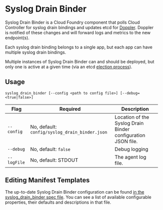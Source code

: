 # Syslog Drain Binder

Syslog Drain Binder is a Cloud Foundry component that polls Cloud Controller for syslog drain bindings and updates etcd for [Doppler](../doppler). Doppler is notified of these changes and will forward logs and metrics to the new endpoint(s).

Each syslog drain binding belongs to a single app, but each app can have multiple syslog drain bindings.

Multiple instances of Syslog Drain Binder can and should be deployed, but only one is active at a given time (via an etcd [election process](elector/elector.go)).

## Usage
```syslog_drain_binder [--config <path to config file>] [--debug=<true|false>]```

| Flag           | Required                              | Description                                     |
|----------------|---------------------------------------|-------------------------------------------------|
| ```--config``` | No, default: ```config/syslog_drain_binder.json``` | Location of the Syslog Drain Binder configuration JSON file. |
| ```--debug```  | No, default: ```false```              | Debug logging                                   |
| ```--logFile```| No, default: STDOUT                   | The agent log file.                             |

## Editing Manifest Templates
The up-to-date Syslog Drain Binder configuration can be found [in the syslog_drain_binder spec file](../../bosh/jobs/syslog_drain_binder/spec). You can see a list of available configurable properties, their defaults and descriptions in that file. 
